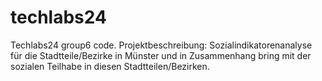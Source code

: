 # techlabs24
Techlabs24 group6 code. 
Projektbeschreibung: Sozialindikatorenanalyse für die Stadtteile/Bezirke in Münster und in Zusammenhang bring mit der sozialen Teilhabe in diesen Stadtteilen/Bezirken. 
